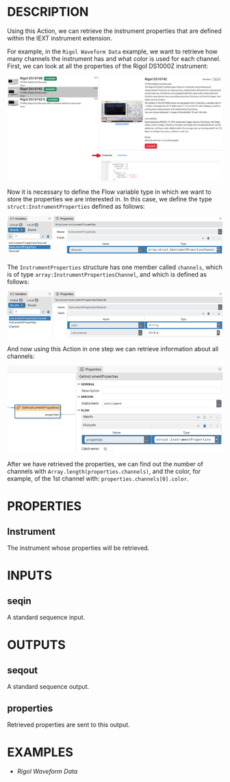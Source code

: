 # DESCRIPTION

Using this Action, we can retrieve the instrument properties that are defined within the IEXT instrument extension.

For example, in the `Rigol Waveform Data` example, we want to retrieve how many channels the instrument has and what color is used for each channel. First, we can look at all the properties of the Rigol DS1000Z instrument:

![Alt text](../images/get_instrument_properties_rigol_props.png)

Now it is necessary to define the Flow variable type in which we want to store the properties we are interested in. In this case, we define the type `struct:InstrumentProperties` defined as follows:

![Alt text](../images/get_instrument_properties_struct1.png)

The `InstrumentProperties` structure has one member called `channels`, which is of type `array:InstrumentPropertiesChannel`, and which is defined as follows:

![Alt text](../images/get_instrument_properties_struct2.png)

And now using this Action in one step we can retrieve information about all channels:

![Alt text](../images/get_instrument_properties.png)

After we have retrieved the properties, we can find out the number of channels with `Array.length(properties.channels)`, and the color, for example, of the 1st channel with: `properties.channels[0].color`.

# PROPERTIES

## Instrument

The instrument whose properties will be retrieved.

# INPUTS

## seqin

A standard sequence input.

# OUTPUTS

## seqout

A standard sequence output.

## properties

Retrieved properties are sent to this output.

# EXAMPLES

- _Rigol Waveform Data_
